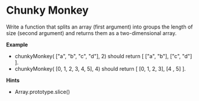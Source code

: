 # Chunky Monkey

Write a function that splits an array (first argument) into groups the length of size (second argument) and returns them as a two-dimensional array.

**Example**
* chunkyMonkey( ["a", "b", "c", "d"], 2) should return [ ["a", "b"], ["c", "d"] ].
* chunkyMonkey( [0, 1, 2, 3, 4, 5], 4) should return [ [0, 1, 2, 3], [4 , 5] ].

**Hints**
* Array.prototype.slice()